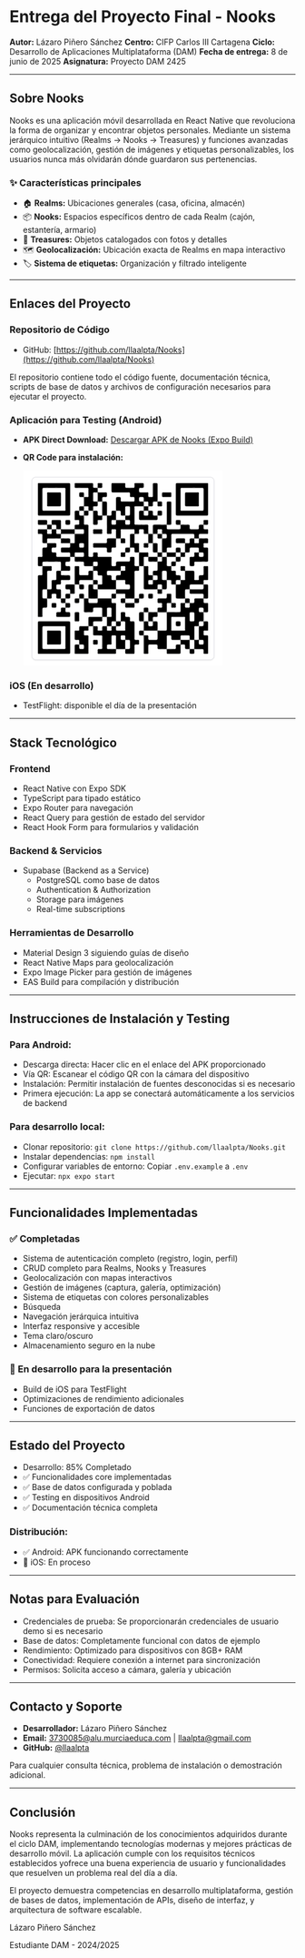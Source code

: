 # Entrega del Proyecto Final - Nooks

**Autor:** Lázaro Piñero Sánchez
**Centro:** CIFP Carlos III Cartagena
**Ciclo:** Desarrollo de Aplicaciones Multiplataforma (DAM)
**Fecha de entrega:** 8 de junio de 2025
**Asignatura:** Proyecto DAM 2425

---

## Sobre Nooks

Nooks es una aplicación móvil desarrollada en React Native que revoluciona la forma de organizar y encontrar objetos personales. Mediante un sistema jerárquico intuitivo (Realms → Nooks → Treasures) y funciones avanzadas como geolocalización, gestión de imágenes y etiquetas personalizables, los usuarios nunca más olvidarán dónde guardaron sus pertenencias.

### ✨ Características principales

- 🏠 **Realms:** Ubicaciones generales (casa, oficina, almacén)
- 📦 **Nooks:** Espacios específicos dentro de cada Realm (cajón, estantería, armario)
- 💎 **Treasures:** Objetos catalogados con fotos y detalles
- 🗺️ **Geolocalización:** Ubicación exacta de Realms en mapa interactivo
- 🏷️ **Sistema de etiquetas:** Organización y filtrado inteligente

---

## Enlaces del Proyecto

### Repositorio de Código

- GitHub: [https://github.com/llaalpta/Nooks](https://github.com/llaalpta/Nooks)

El repositorio contiene todo el código fuente, documentación técnica, scripts de base de datos y archivos de configuración necesarios para ejecutar el proyecto.

### Aplicación para Testing (Android)

- **APK Direct Download:** [Descargar APK de Nooks (Expo Build)](https://expo.dev/accounts/llaalpta/projects/Nooks/builds/f1d05f0d-96ca-4d6e-8de8-0ed777e6c8bd)
- **QR Code para instalación:**

  ![1749483580216](image/Entrega_Nooks_Lazaro_Pinero/1749483580216.png)

### iOS (En desarrollo)

- TestFlight: disponible el día de la presentación

---

## Stack Tecnológico

### Frontend

- React Native con Expo SDK
- TypeScript para tipado estático
- Expo Router para navegación
- React Query para gestión de estado del servidor
- React Hook Form para formularios y validación

### Backend & Servicios

- Supabase (Backend as a Service)
  - PostgreSQL como base de datos
  - Authentication & Authorization
  - Storage para imágenes
  - Real-time subscriptions

### Herramientas de Desarrollo

- Material Design 3 siguiendo guías de diseño
- React Native Maps para geolocalización
- Expo Image Picker para gestión de imágenes
- EAS Build para compilación y distribución

---

## Instrucciones de Instalación y Testing

### Para Android:

- Descarga directa: Hacer clic en el enlace del APK proporcionado
- Vía QR: Escanear el código QR con la cámara del dispositivo
- Instalación: Permitir instalación de fuentes desconocidas si es necesario
- Primera ejecución: La app se conectará automáticamente a los servicios de backend

### Para desarrollo local:

- Clonar repositorio: `git clone https://github.com/llaalpta/Nooks.git`
- Instalar dependencias: `npm install`
- Configurar variables de entorno: Copiar `.env.example` a `.env`
- Ejecutar: `npx expo start`

---

## Funcionalidades Implementadas

### ✅ Completadas

- Sistema de autenticación completo (registro, login, perfil)
- CRUD completo para Realms, Nooks y Treasures
- Geolocalización con mapas interactivos
- Gestión de imágenes (captura, galería, optimización)
- Sistema de etiquetas con colores personalizables
- Búsqueda
- Navegación jerárquica intuitiva
- Interfaz responsive y accesible
- Tema claro/oscuro
- Almacenamiento seguro en la nube

### 🔄 En desarrollo para la presentación

- Build de iOS para TestFlight
- Optimizaciones de rendimiento adicionales
- Funciones de exportación de datos

---

## Estado del Proyecto

- Desarrollo: 85% Completado
- ✅ Funcionalidades core implementadas
- ✅ Base de datos configurada y poblada
- ✅ Testing en dispositivos Android
- ✅ Documentación técnica completa

### Distribución:

- ✅ Android: APK funcionando correctamente
- 🔄 iOS: En proceso

---

## Notas para Evaluación

- Credenciales de prueba: Se proporcionarán credenciales de usuario demo si es necesario
- Base de datos: Completamente funcional con datos de ejemplo
- Rendimiento: Optimizado para dispositivos con 8GB+ RAM
- Conectividad: Requiere conexión a internet para sincronización
- Permisos: Solicita acceso a cámara, galería y ubicación

---

## Contacto y Soporte

- **Desarrollador:** Lázaro Piñero Sánchez
- **Email:** 3730085@alu.murciaeduca.com | llaalpta@gmail.com
- **GitHub:** [@llaalpta](https://github.com/llaalpta)

Para cualquier consulta técnica, problema de instalación o demostración adicional.

---

## Conclusión

Nooks representa la culminación de los conocimientos adquiridos durante el ciclo DAM, implementando tecnologías modernas y mejores prácticas de desarrollo móvil. La aplicación cumple con los requisitos técnicos establecidos yofrece una buena experiencia de usuario y funcionalidades que resuelven un problema real del día a día.

El proyecto demuestra competencias en desarrollo multiplataforma, gestión de bases de datos, implementación de APIs, diseño de interfaz, y arquitectura de software escalable.

Lázaro Piñero Sánchez

Estudiante DAM - 2024/2025
